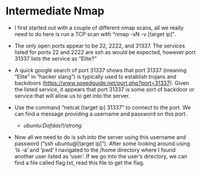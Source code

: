 # Intermediate Nmap #

- I first started out with a couple of different nmap scans, all we really need to do here is run a TCP scan with “nmap -sN -v [target ip]".

- The only open ports appear to be 22, 2222, and 31337. The services listed for ports 22 and 2222 are ssh as would be expected, however port 31337 lists the service as “Elite?”

- A quick google search of port 31337 shows that port 31337 (meaning “Elite” in “hacker slang”) is typically used to establish trojans and backdoors (https://www.speedguide.net/port.php?port=31337). Given the listed service, it appears that port 31337 is some sort of backdoor or service that will allow us to get into the server.

- Use the command “netcat [target ip] 31337” to connect to the port. We can find a message providing a username and password on this port.
  - *ubuntu:Dafdas!!/strong*

- Now all we need to do is ssh into the server using this username and password (“ssh ubuntu@[target ip]”). After some looking around using ‘ls -a’ and ‘pwd’ I navigated to the /home directory where I found another user listed as ‘user’. If we go into the user’s directory, we can find a file called flag.txt, read this file to get the flag.
